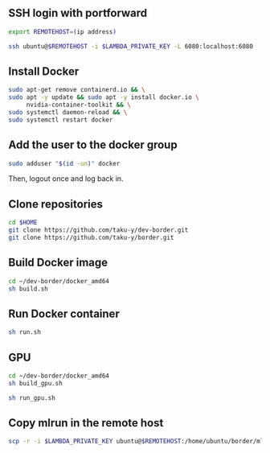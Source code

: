 ## SSH login with portforward

```bash
export REMOTEHOST=(ip address)
```

```bash
ssh ubuntu@$REMOTEHOST -i $LAMBDA_PRIVATE_KEY -L 6080:localhost:6080
```

## Install Docker

```bash
sudo apt-get remove containerd.io && \
sudo apt -y update && sudo apt -y install docker.io \
     nvidia-container-toolkit && \
sudo systemctl daemon-reload && \
sudo systemctl restart docker
```

## Add the user to the docker group

```bash
sudo adduser "$(id -un)" docker
```

Then, logout once and log back in.

## Clone repositories

```bash
cd $HOME
git clone https://github.com/taku-y/dev-border.git
git clone https://github.com/taku-y/border.git
```

## Build Docker image

```bash
cd ~/dev-border/docker_amd64
sh build.sh
```

## Run Docker container

```bash
sh run.sh
```

## GPU

```bash
cd ~/dev-border/docker_amd64
sh build_gpu.sh
```

```bash
sh run_gpu.sh
```

## Copy mlrun in the remote host

```bash
scp -r -i $LAMBDA_PRIVATE_KEY ubuntu@$REMOTEHOST:/home/ubuntu/border/mlruns $HOME/data/border
```